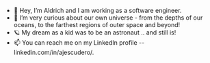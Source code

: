 - 👋 Hey, I’m Aldrich and I am working as a software engineer.
- 👀 I’m very curious about our own universe - from the depths of our oceans, to the farthest regions of outer space and beyond!
- 🪐 My dream as a kid was to be an astronaut .. and still is!
- 📫 You can reach me on my LinkedIn profile -- linkedin.com/in/ajescudero/.
<!---
drichorino/drichorino is a ✨ special ✨ repository because its `README.md` (this file) appears on your GitHub profile.
You can click the Preview link to take a look at your changes.
--->
